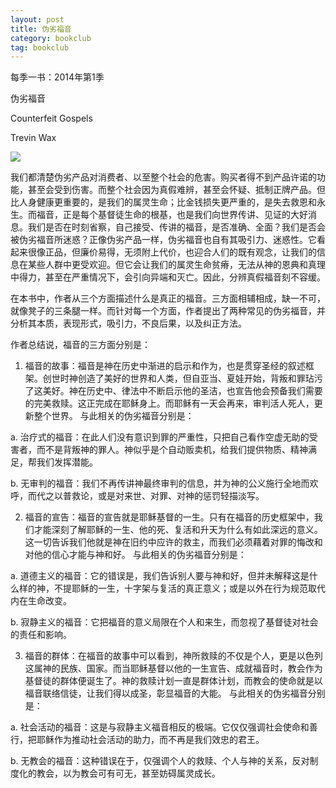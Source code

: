 ```yaml
---
layout: post
title: 伪劣福音 
category: bookclub
tag: bookclub
---
```


每季一书：2014年第1季

伪劣福音

Counterfeit Gospels

Trevin Wax

<img src="http://media.wcec-home.org/image/bookclub/counterfeitGospels.png" >

我们都清楚伪劣产品对消费者、以至整个社会的危害。购买者得不到产品许诺的功能，甚至会受到伤害。而整个社会因为真假难辨，甚至会怀疑、抵制正牌产品。但比人身健康更重要的，是我们的属灵生命；比金钱损失更严重的，是失去救恩和永生。而福音，正是每个基督徒生命的根基，也是我们向世界传讲、见证的大好消息。我们是否在时刻省察，自己接受、传讲的福音，是否准确、全面？我们是否会被伪劣福音所迷惑？正像伪劣产品一样，伪劣福音也自有其吸引力、迷惑性。它看起来很像正品，但廉价易得，无须附上代价，也迎合人们的既有观念，让我们的信息在某些人群中更受欢迎。但它会让我们的属灵生命贫瘠，无法从神的恩典和真理中得力，甚至在严重情况下，会引向异端和灭亡。因此，分辨真假福音刻不容缓。

在本书中，作者从三个方面描述什么是真正的福音。三方面相辅相成，缺一不可，就像凳子的三条腿一样。而针对每一个方面，作者提出了两种常见的伪劣福音，并分析其本质，表现形式，吸引力，不良后果，以及纠正方法。

作者总结说，福音的三方面分别是：

1.	福音的故事：福音是神在历史中渐进的启示和作为，也是贯穿圣经的叙述框架。创世时神创造了美好的世界和人类，但自亚当、夏娃开始，背叛和罪玷污了这美好。神在历史中、律法中不断启示他的圣洁，也宣告他会预备我们需要的完美救赎。这正完成在耶稣身上。而耶稣有一天会再来，审判活人死人，更新整个世界。
与此相关的伪劣福音分别是：

a.	治疗式的福音：在此人们没有意识到罪的严重性，只把自己看作空虚无助的受害者，而不是背叛神的罪人。神似乎是个自动贩卖机，给我们提供物质、精神满足，帮我们发挥潜能。

b.	无审判的福音：我们不再传讲神最终审判的信息，并为神的公义施行全地而欢呼，而代之以普救论，或是对来世、对罪、对神的惩罚轻描淡写。

2.	福音的宣告：福音的宣告就是耶稣基督的一生。只有在福音的历史框架中，我们才能深刻了解耶稣的一生、他的死、复活和升天为什么有如此深远的意义。这一切告诉我们他就是神在旧约中应许的救主，而我们必须藉着对罪的悔改和对他的信心才能与神和好。
与此相关的伪劣福音分别是：

a.	道德主义的福音：它的错误是，我们告诉别人要与神和好，但并未解释这是什么样的神，不提耶稣的一生，十字架与复活的真正意义；或是以外在行为规范取代内在生命改变。

b.	寂静主义的福音：它把福音的意义局限在个人和来生，而忽视了基督徒对社会的责任和影响。

3.	福音的群体：在福音的故事中可以看到，神所救赎的不仅是个人，更是以色列这属神的民族、国家。而当耶稣基督以他的一生宣告、成就福音时，教会作为基督徒的群体便诞生了。神的救赎计划一直是群体计划，而教会的使命就是以福音联络信徒，让我们得以成圣，彰显福音的大能。
与此相关的伪劣福音分别是：

a.	社会活动的福音：这是与寂静主义福音相反的极端。它仅仅强调社会使命和善行，把耶稣作为推动社会活动的助力，而不再是我们效忠的君王。

b.	无教会的福音：这种错误在于，仅强调个人的救赎、个人与神的关系，反对制度化的教会，以为教会可有可无，甚至妨碍属灵成长。

